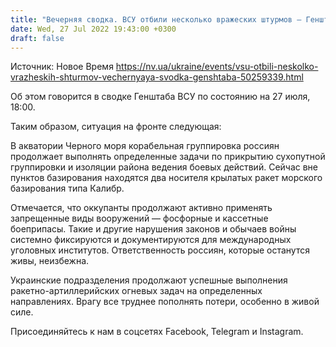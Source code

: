 ```yaml
---
title: "Вечерняя сводка. ВСУ отбили несколько вражеских штурмов — Генштаб"
date: Wed, 27 Jul 2022 19:43:00 +0300
draft: false
---
```

Источник: Новое Время https://nv.ua/ukraine/events/vsu-otbili-neskolko-vrazheskih-shturmov-vechernyaya-svodka-genshtaba-50259339.html


 Об этом говорится в сводке Генштаба ВСУ по состоянию на 27 июля, 18:00.

Таким образом, ситуация на фронте следующая:

В акватории Черного моря корабельная группировка россиян продолжает выполнять определенные задачи по прикрытию сухопутной группировки и изоляции района ведения боевых действий. Сейчас вне пунктов базирования находятся два носителя крылатых ракет морского базирования типа Калибр.

Отмечается, что оккупанты продолжают активно применять запрещенные виды вооружений — фосфорные и кассетные боеприпасы. Такие и другие нарушения законов и обычаев войны системно фиксируются и документируются для международных уголовных институтов. Ответственность россиян, которые останутся живы, неизбежна.

Украинские подразделения продолжают успешные выполнения ракетно-артиллерийских огневых задач на определенных направлениях. Врагу все труднее пополнять потери, особенно в живой силе.

Присоединяйтесь к нам в соцсетях Facebook, Telegram и Instagram.

